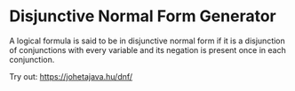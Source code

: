 # Disjunctive Normal Form Generator
A logical formula is said to be in disjunctive normal form if it is a disjunction of conjunctions with every variable and its negation is present once in each conjunction.

Try out:
https://johetajava.hu/dnf/
